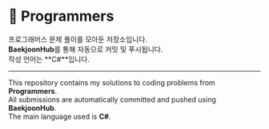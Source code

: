 # 📁 Programmers

프로그래머스 문제 풀이를 모아둔 저장소입니다.  
**BaekjoonHub**를 통해 자동으로 커밋 및 푸시됩니다.  
작성 언어는 **C#**입니다.

---

This repository contains my solutions to coding problems from **Programmers**.  
All submissions are automatically committed and pushed using **BaekjoonHub**.  
The main language used is **C#**.

